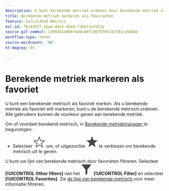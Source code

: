 ```yaml
---
description: U kunt berekende metriek ordenen door berekende metriek als favorieten te markeren.
title: Berekende metriek markeren als favorieten
feature: Calculated Metrics
exl-id: f0c9387f-16a4-40c5-9bed-73b871efd22e
source-git-commit: c209341400bf4e0c00719075f0fc82f81ca9dbb4
workflow-type: tm+mt
source-wordcount: '98'
ht-degree: 0%

---
```


# Berekende metriek markeren als favoriet

U kunt een berekende metrisch als favoriet merken. Als u berekende metriek als favoriet wilt markeren, kunt u de berekende metrisch ordenen. Alle gebruikers kunnen de voorkeur geven aan berekende metriek.

Om of voordeel berekend metrisch, in [ Berekende metriekmanager ](/help/components/calc-metrics/cm-workflow/cm-manager.md) te begunstigen:

* Selecteer ![ StarOutline ](/help/assets/icons/StarOutline.svg) om, of uitgezochte ![ Ster ](/help/assets/icons/Star.svg) te verkiezen om berekende metrisch uit te geven.

U kunt uw lijst van berekende metrisch door favorieten filtreren. Selecteer **[!UICONTROL Other filters]** van het ![ paneel van de Filter ](/help/assets/icons/Filter.svg) **[!UICONTROL Filter]** en selecteer **[!UICONTROL Favorites]**. Zie [ de lijst van berekende metrisch ](/help/components/calc-metrics/cm-workflow/cm-filter.md) voor meer informatie filtreren.
